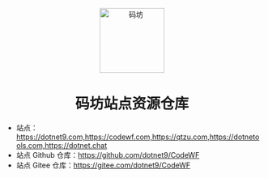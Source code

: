 <p align="center">
  <a href="https://codewf.com">
    <img src="https://img1.dotnet9.com/site/logo.png" width="128" height="128" alt="码坊">
  </a>
</p>

<h1 align="center">码坊站点资源仓库</h1>

- 站点：https://dotnet9.com,https://codewf.com,https://qtzu.com,https://dotnetools.com,https://dotnet.chat
- 站点 Github 仓库：https://github.com/dotnet9/CodeWF
- 站点 Gitee 仓库：https://gitee.com/dotnet9/CodeWF
